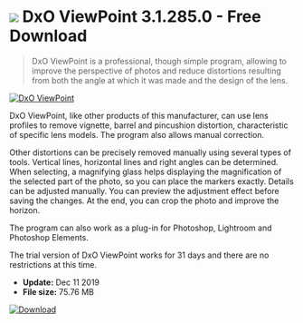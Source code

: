 # ![](https://cdn.softexe.net/static/icon/9/dxo-viewpoint-9656.png) DxO ViewPoint 3.1.285.0 - Free Download

> DxO ViewPoint is a professional, though simple program, allowing to improve the perspective of photos and reduce distortions resulting from both the angle at which it was made and the design of the lens.

[![DxO ViewPoint](https://gallery.dpcdn.pl/imgc/Tools/66647/g_-_420x350_1.5_-_x20160322143453_0.png)](https://softexe.net/win/multimedia/graphics-editors/dxo-viewpoint:afef.html)

DxO ViewPoint, like other products of this manufacturer, can use lens profiles to remove vignette, barrel and pincushion distortion, characteristic of specific lens models. The program also allows manual correction.
 
 
 Other distortions can be precisely removed manually using several types of tools. Vertical lines, horizontal lines and right angles can be determined. When selecting, a magnifying glass helps displaying the magnification of the selected part of the photo, so you can place the markers exactly. Details can be adjusted manually. You can preview the adjustment effect before saving the changes. At the end, you can crop the photo and improve the horizon. 
 
 
 The program can also work as a plug-in for Photoshop, Lightroom and Photoshop Elements. 
 
 
 The trial version of DxO ViewPoint works for 31 days and there are no restrictions at this time.


- **Update:** Dec 11 2019
- **File size:** 75.76 MB

[![Download](https://cdn.softexe.net/static/img/download.png)](https://softexe.net/win/multimedia/graphics-editors/dxo-viewpoint:afef.html)

